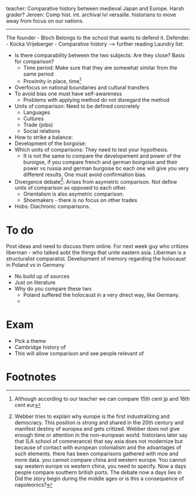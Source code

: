 teacher: Comparative history between medieval Japan and Europe. Harsh grader? 
Jeroen: Comp hist. int. archival lvl versaille. historians to move away from focus on our nations. 

---

The founder - Bloch 
Belongs to the school that wants to defend it. Defender. - Kocka 
Vrijeberger - Comparative history --> further reading
Laundry list: 
* Is there comparability between the two subjects: Are they close? Basis for comparison? 
	* Time period: Make sure that they are somewhat similar from the same period 
	* Proximity in place, time[^1]
* Overfocus on national boundaries and cultural transfers 
* To avoid bias one must have self-awareness 
	* Problems with applying method do not disregard the method 
* Units of comparison: Need to be defined concretely 
	* Languages
	* Cultures
	* Trade (jobs)
	* Social relations
* How to strike a balance: 
* Development of the borgoise: 
* Which units of comparisons: They need to test your hypothesis. 
	* It is not the same to compare the developement and power of the buroigse, if you compare french and german boirgoise and their power vs russia and german burgoise bc each one will give you very different results. One must avoid confirmation bias. 
* Divergence debate[^2]: Arises from asymetric comparison. Not define units of comparison as opposed to each other. 
	* Orientalism is also asymetric comparison. 
	* Shoemakers - there is no focus on other trades  
* Hobs: Diachronic comparisons. 
# To do
Post ideas and need to discuss them online. 
For next week
	guy who critizes liberman - who talked aobt the things that unite eastern asia. Liberman is a structuralist comparatist. 
Development of memory regarding the holocaust in Poland vs in Germany 
* No build up of sources
* Just on literature 
* Why do you compare these two 
	* Poland suffered the holocaust in a very direct way, like Germany. 
	* 
# Exam
* Pick a theme
* Cambridge history of 
* This will allow comparison and see people relevant of


# Footnotes

[^1]: Although according to our teacher we can compare 15th cent jp and 16th cent eur
[^2]: Webber tries to explain why europe is the first industralizing and democracy. This position is strong and shared in the 20th century and manifest destiny of europea and gets critized. Webber does not give enough time or attention in the non-european world. historians later say that (LA school of commerance) that say asia does not modernize but because of contact with european colonialism and the advantages of such elements. there has been comparisons gathered with moe and more data. you cannot compare china and western europe. You cannot say western europe vs western china, you need to specify. Now a days people compare southern british ports. The debate now a days lies in Did the story begin during the middle ages or is this a consequence of napoleonics?